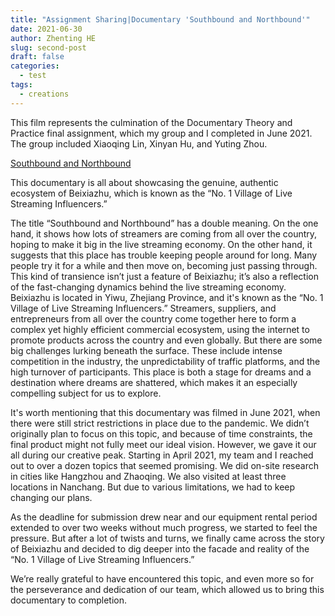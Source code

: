 ```yaml
---
title: "Assignment Sharing|Documentary 'Southbound and Northbound'"
date: 2021-06-30
author: Zhenting HE
slug: second-post
draft: false
categories:
  - test
tags:
  - creations
---
```


This film represents the culmination of the Documentary Theory and Practice final assignment, which my group and I completed in June 2021. The group included Xiaoqing Lin, Xinyan Hu, and Yuting Zhou.

<a href='https://www.youtube.com/embed/fs0eKWFKY6I?si=zshHu17F1S8e9HHF' target="_blank">Southbound and Northbound</a >

This documentary is all about showcasing the genuine, authentic ecosystem of Beixiazhu, which is known as the “No. 1 Village of Live Streaming Influencers.”

The title “Southbound and Northbound” has a double meaning. On the one hand, it shows how lots of streamers are coming from all over the country, hoping to make it big in the live streaming economy. On the other hand, it suggests that this place has trouble keeping people around for long. Many people try it for a while and then move on, becoming just passing through. This kind of transience isn’t just a feature of Beixiazhu; it’s also a reflection of the fast-changing dynamics behind the live streaming economy. Beixiazhu is located in Yiwu, Zhejiang Province, and it's known as the “No. 1 Village of Live Streaming Influencers.” Streamers, suppliers, and entrepreneurs from all over the country come together here to form a complex yet highly efficient commercial ecosystem, using the internet to promote products across the country and even globally. But there are some big challenges lurking beneath the surface. These include intense competition in the industry, the unpredictability of traffic platforms, and the high turnover of participants. This place is both a stage for dreams and a destination where dreams are shattered, which makes it an especially compelling subject for us to explore.

It's worth mentioning that this documentary was filmed in June 2021, when there were still strict restrictions in place due to the pandemic. We didn’t originally plan to focus on this topic, and because of time constraints, the final product might not fully meet our ideal vision. However, we gave it our all during our creative peak. Starting in April 2021, my team and I reached out to over a dozen topics that seemed promising. We did on-site research in cities like Hangzhou and Zhaoqing. We also visited at least three locations in Nanchang. But due to various limitations, we had to keep changing our plans.

As the deadline for submission drew near and our equipment rental period extended to over two weeks without much progress, we started to feel the pressure. But after a lot of twists and turns, we finally came across the story of Beixiazhu and decided to dig deeper into the facade and reality of the “No. 1 Village of Live Streaming Influencers.”

We’re really grateful to have encountered this topic, and even more so for the perseverance and dedication of our team, which allowed us to bring this documentary to completion.
